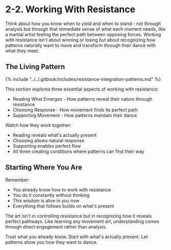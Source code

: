 # 2-2. Working With Resistance

Think about how you know when to yield and when to stand - not through analysis but through that immediate sense of what each moment needs, like a martial artist feeling the perfect path between opposing forces. Working with resistance isn't about winning or losing but about recognizing how patterns naturally want to move and transform through their dance with what they meet.

## The Living Pattern

{% include "../../.gitbook/includes/resistance-integration-patterns.md" %}

This section explores three essential aspects of working with resistance:

* Reading What Emerges - How patterns reveal their nature through resistance
* Choosing Response - How movement finds its perfect path
* Supporting Movement - How patterns maintain their dance

Watch how they work together:

* Reading reveals what's actually present
* Choosing allows natural response
* Supporting enables perfect flow
* All three creating conditions where patterns can find their way

## Starting Where You Are

Remember:

* You already know how to work with resistance
* You do it constantly without thinking
* This wisdom is alive in you now
* Everything that follows builds on what's present

The art isn't in controlling resistance but in recognizing how it reveals perfect pathways. Like learning any movement art, understanding comes through direct engagement rather than analysis.

Trust what you already know. Start with what's actually present. Let patterns show you how they want to dance.
